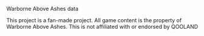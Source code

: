 Warborne Above Ashes data

This project is a fan-made project. All game content is the property of Warborne Above Ashes. This is not affiliated with or endorsed by QOOLAND
